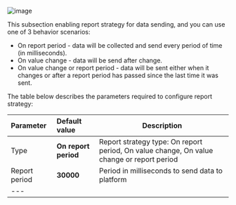 ![image](https://img.thingsboard.io/gateway/modbus-connector/modbus-report-strategy-subsection-basic.png)

This subsection enabling report strategy for data sending, and you can use one of 3 behavior scenarios:

- On report period - data will be collected and send every  period of time (in milliseconds).
- On value change - data will be send after change.
- On value change or report period - data will be sent either when it changes or after a report period has passed since the last time it was sent.

The table below describes the parameters required to configure report strategy:

| **Parameter** | **Default value**    | **Description**                                                                           |
|:--------------|:---------------------|-------------------------------------------------------------------------------------------
| Type          | **On report period** | Report strategy type: On report period, On value change, On value change or report period |
| Report period | **30000**            | Period in milliseconds to send data to platform                                           |
| ---